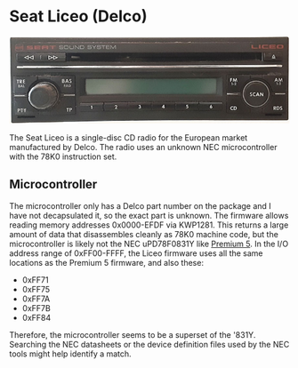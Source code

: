 # Seat Liceo (Delco)

![Photo](./photos/front.jpg)

The Seat Liceo is a single-disc CD radio for the European market manufactured by Delco.  The radio
uses an unknown NEC microcontroller with the 78K0 instruction set.

## Microcontroller

The microcontroller only has a Delco part number on the package and I have not decapsulated it,
so the exact part is unknown.  The firmware allows reading memory addresses 0x0000-EFDF via KWP1281.  This returns a large amount of data that disassembles cleanly as 78K0 machine code, but the microcontroller is likely not the NEC uPD78F0831Y like [Premium 5](../vw_premium_5_delco).  In the I/O address range of 0xFF00-FFFF, the Liceo firmware uses all the same locations as the Premium 5 firmware, and also these:

 - 0xFF71
 - 0xFF75
 - 0xFF7A
 - 0xFF7B
 - 0xFF84

Therefore, the microcontroller seems to be a superset of the '831Y.  Searching the NEC datasheets or the device definition files used by the NEC tools might help identify a match.
